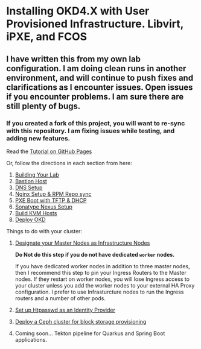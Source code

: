 # Installing OKD4.X with User Provisioned Infrastructure. Libvirt, iPXE, and FCOS

## I have written this from my own lab configuration. I am doing clean runs in another environment, and will continue to push fixes and clarifications as I encounter issues.  Open issues if you encounter problems.  I am sure there are still plenty of bugs.  

### If you created a fork of this project, you will want to re-sync with this repository.  I am fixing issues while testing, and adding new features.  

Read the [Tutorial on GitHub Pages](https://cgruver.github.io/okd4-upi-lab-setup/)

Or, follow the directions in each section from here:

1. [Building Your Lab](docs/index.md)
1. [Bastion Host](docs/pages/Bastion.md)
1. [DNS Setup](docs/pages/DNS_Config.md)
1. [Nginx Setup & RPM Repo sync](docs/pages/Nginx_Config.md)
1. [PXE Boot with TFTP & DHCP](docs/pages/DHCP.md)
1. [Sonatype Nexus Setup](docs/pages/Nexus_Config.md)
1. [Build KVM Hosts](docs/pages/Deploy_KVM_Host.md)
1. [Deploy OKD](docs/pages/DeployOKD.md)

Things to do with your cluster:

1. [Designate your Master Nodes as Infrastructure Nodes](InfraNodes.md)

    __Do Not do this step if you do not have dedicated `worker` nodes.__

    If you have dedicated worker nodes in addition to three master nodes, then I recommend this step to pin your Ingress Routers to the Master nodes.  If they restart on worker nodes, you will lose Ingress access to your cluster unless you add the worker nodes to your external HA Proxy configuration.  I prefer to use Infrasturcture nodes to run the Ingress routers and a number of other pods.

1. [Set up Htpasswd as an Identity Provider](pages/HtPasswd.md)
1. [Deploy a Ceph cluster for block storage provisioning](pages/Ceph.md)
1. Coming soon...  Tekton pipeline for Quarkus and Spring Boot applications.
